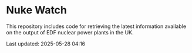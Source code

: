 # Nuke Watch

This repository includes code for retrieving the latest information available on the output of EDF nuclear power plants in the UK.

Last updated: 2025-05-28 04:16